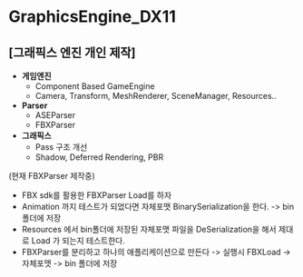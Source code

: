 # GraphicsEngine_DX11

## [그래픽스 엔진 개인 제작]

- **게임엔진**
    - Component Based GameEngine
    - Camera, Transform, MeshRenderer, SceneManager, Resources..
- **Parser**
    - ASEParser
    - FBXParser
- **그래픽스**
    - Pass 구조 개선
    - Shadow, Deferred Rendering, PBR
    
    
(현재 FBXParser 제작중)
- FBX sdk를 활용한 FBXParser Load를 하자
- Animation 까지 테스트가 되었다면 자체포맷 BinarySerialization을 한다. -> bin 폴더에 저장
- Resources 에서 bin폴더에 저장된 자체포맷 파일을 DeSerialization을 해서 제대로 Load 가 되는지 테스트한다.
- FBXParser를 분리하고 하나의 애플리케이션으로 만든다 -> 실행시 FBXLoad -> 자체포맷 -> bin 폴더에 저장

 

